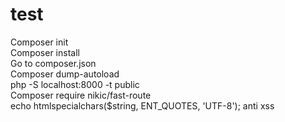 # test

Composer init </br>
Composer install </br>
Go to composer.json </br>
Composer dump-autoload </br>
php -S localhost:8000 -t public </br>
Composer require nikic/fast-route </br>
echo htmlspecialchars($string, ENT_QUOTES, 'UTF-8'); anti xss

